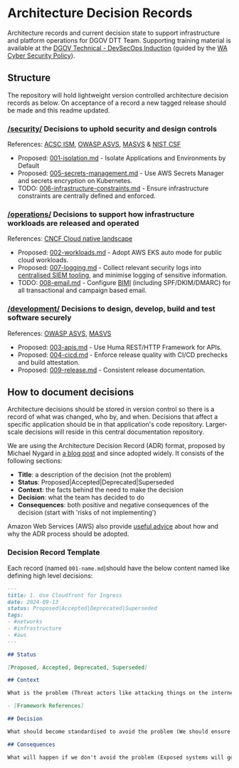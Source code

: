 # Architecture Decision Records

Architecture records and current decision state to support infrastructure and platform operations for DGOV DTT Team. Supporting training material is available at the
[DGOV Technical - DevSecOps Induction](https://soc.cyber.wa.gov.au/training/devsecops-induction/) (guided by the [WA Cyber Security Policy](https://www.wa.gov.au/government/publications/2024-wa-government-cyber-security-policy)).



## Structure

The repository will hold lightweight version controlled architecture decision records as below. On acceptance of a record a new tagged release should be made and this readme updated.

### [/security/](/security/) Decisions to uphold security and design controls

References: [ACSC ISM](https://www.cyber.gov.au/resources-business-and-government/essential-cyber-security/ism), [OWASP ASVS](https://owasp.org/www-project-application-security-verification-standard/), [MASVS](https://mas.owasp.org/MASVS/) & [NIST CSF](https://www.nist.gov/cyberframework)

- Proposed: [001-isolation.md](security/001-isolation.md) - Isolate Applications and Environments by Default
- Proposed: [005-secrets-management.md](security/005-secrets-management.md) - Use AWS Secrets Manager and secrets encryption on Kubernetes.
- TODO: [006-infrastructure-constraints.md](security/006-infrastructure-constraints.md) - Ensure infrastructure constraints are centrally defined and enforced.

### [/operations/](/operations/) Decisions to support how infrastructure workloads are released and operated

References: [CNCF Cloud native landscape](https://landscape.cncf.io/)

- Proposed: [002-workloads.md](operations/002-workloads.md) - Adopt AWS EKS auto mode for public cloud workloads.
- Proposed: [007-logging.md](operations/007-logging.md) - Collect relevant security logs into [centralised SIEM tooling](https://soc.cyber.wa.gov.au/onboarding/sentinel-guidance/), and minimise logging of sensitive information.
- TODO: [008-email.md](operations/008-email.md) - Configure [BIMI](https://bimigroup.org) (including SPF/DKIM/DMARC) for all transactional and campaign based email.

### [/development/](/development/) Decisions to design, develop, build and test software securely

References: [OWASP ASVS](https://owasp.org/www-project-application-security-verification-standard/), [MASVS](https://mas.owasp.org/MASVS/)

- Proposed: [003-apis.md](development/003-apis.md) - Use Huma REST/HTTP Framework for APIs.
- Proposed: [004-cicd.md](development/004-cicd.md) - Enforce release quality with CI/CD prechecks and build attestation.
- Proposed: [009-release.md](development/009-release.md) - Consistent release documentation.

## How to document decisions

Architecture decisions should be stored in version control so there is a record of what was changed, who by, and when. Decisions that affect a specific application should be in that application's code repository. Larger-scale decisions will reside in this central documentation repository.

We are using the Architecture Decision Record (ADR) format, proposed by Michael Nygard in [a blog post](https://cognitect.com/blog/2011/11/15/documenting-architecture-decisions) and since adopted widely. It consists of the following sections:

-   **Title**: a description of the decision (not the problem)
-   **Status**: Proposed|Accepted|Deprecated|Superseded
-   **Context**: the facts behind the need to make the decision
-   **Decision**: what the team has decided to do
-   **Consequences**: both positive and negative consequences of the decision (start with 'risks of not implementing')

Amazon Web Services (AWS) also provide [useful advice](https://docs.aws.amazon.com/prescriptive-guidance/latest/architectural-decision-records/welcome.html) about how and why the ADR process should be adopted.

### Decision Record Template

Each record (named `001-name.md`)should have the below content named like defining high level decisions:

```markdown
---
title: 1. Use Cloudfront for Ingress
date: 2024-09-13
status: Proposed|Accepted|Deprecated|Superseded
tags:
- #networks
- #infrastructure
- #aws
---

## Status

[Proposed, Accepted, Deprecated, Superseded]

## Context

What is the problem (Threat actors like attacking things on the internet)

- [Framework References]

## Decision

What should become standardised to avoid the problem (We should ensure all inbound traffic from internet is logged/monitored/controlled)

## Consequences

What will happen if we don't avoid the problem (Exposed systems will get compromised)
```